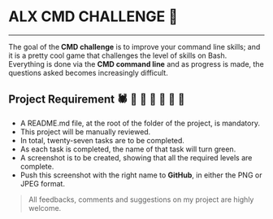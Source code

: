 # ALX CMD CHALLENGE :dart:
-----
The goal of the<b> CMD challenge</b> is to improve your command line skills; and it is a pretty cool game that challenges the level of skills on Bash. Everything is done via the <b>CMD command line</b> and as progress is made, the questions asked becomes increasingly difficult.

## Project Requirement :spider: :snail: :bug: :dolphin: :tiger: :rabbit: :horse:
* A README.md file, at the root of the folder of the project, is mandatory.
* This project will be manually reviewed.
* In total, twenty-seven tasks are to be completed.
* As each task is completed, the name of that task will turn green.
* A screenshot is to be created, showing that all the required levels are complete.
* Push this screenshot with the right name to <b>GitHub</b>, in either the PNG or JPEG 
format.

> All feedbacks, comments and suggestions on my project are highly welcome.
